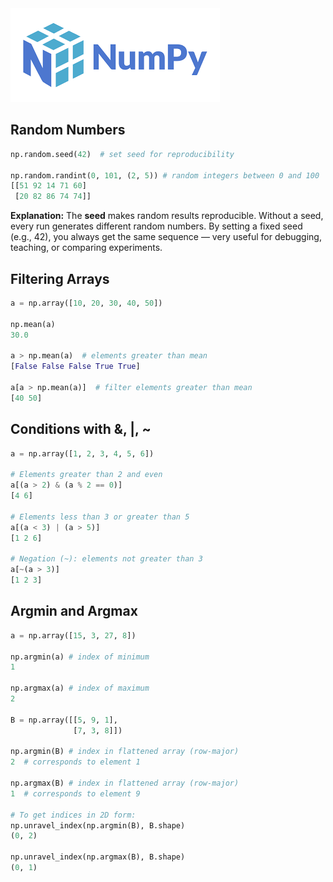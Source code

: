 
<img src="images/numpy1.png" />

## Random Numbers

```python
np.random.seed(42)  # set seed for reproducibility

np.random.randint(0, 101, (2, 5)) # random integers between 0 and 100
[[51 92 14 71 60]
 [20 82 86 74 74]]
```

**Explanation:**
The **seed** makes random results reproducible. Without a seed, every run generates different random numbers. By setting a fixed seed (e.g., 42), you always get the same sequence — very useful for debugging, teaching, or comparing experiments.

## Filtering Arrays

```python
a = np.array([10, 20, 30, 40, 50])

np.mean(a)
30.0

a > np.mean(a)  # elements greater than mean
[False False False True True]

a[a > np.mean(a)]  # filter elements greater than mean
[40 50]
```

## Conditions with &, |, \~

```python
a = np.array([1, 2, 3, 4, 5, 6])

# Elements greater than 2 and even
a[(a > 2) & (a % 2 == 0)]
[4 6]

# Elements less than 3 or greater than 5
a[(a < 3) | (a > 5)]
[1 2 6]

# Negation (~): elements not greater than 3
a[~(a > 3)]
[1 2 3]
```

## Argmin and Argmax

```python
a = np.array([15, 3, 27, 8])

np.argmin(a) # index of minimum
1

np.argmax(a) # index of maximum
2

B = np.array([[5, 9, 1],
              [7, 3, 8]])

np.argmin(B) # index in flattened array (row-major)
2  # corresponds to element 1

np.argmax(B) # index in flattened array (row-major)
1  # corresponds to element 9

# To get indices in 2D form:
np.unravel_index(np.argmin(B), B.shape)
(0, 2)

np.unravel_index(np.argmax(B), B.shape)
(0, 1)
```
